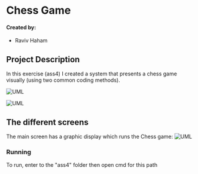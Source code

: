 # Chess Game

#### Created by:
- Raviv Haham 

Project Description
-
In this exercise (ass4) I created a system that presents a chess game visually (using two common coding methods).

![UML](https://imgur.com/4DLYicY.png)

![UML](https://imgur.com/ef1qMUm.png)



The different screens
-
The main screen has a graphic display which runs the Chess game:
![UML](https://imgur.com/6WMSI6z.png)

### Running
To run, enter to the "ass4" folder then open cmd for this path
